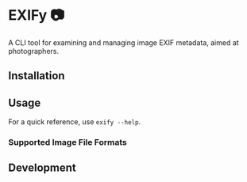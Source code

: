 # EXIFy 📷

A CLI tool for examining and managing image EXIF metadata, aimed at photographers.

## Installation

## Usage

For a quick reference, use `exify --help`.

### Supported Image File Formats

## Development
